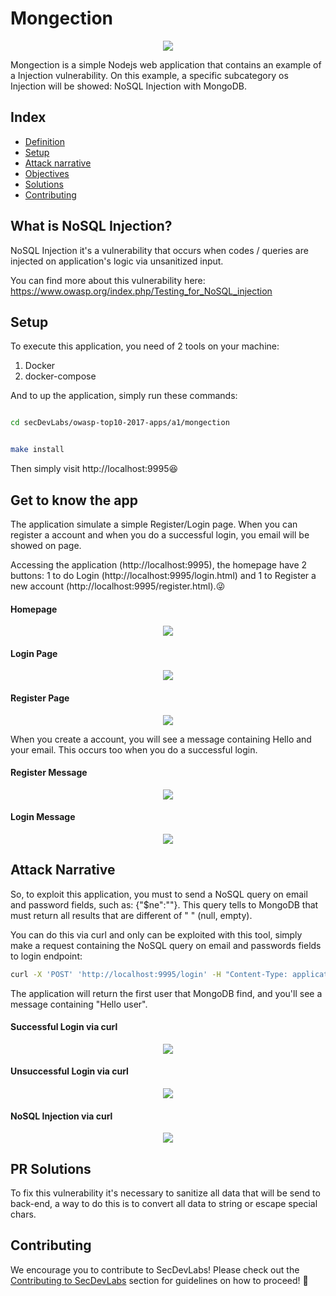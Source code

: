 
# Mongection

<p align="center"><img  src="images/a1-banner.png"/></p>

Mongection is a simple Nodejs web application that contains an example of a Injection vulnerability. On this example, a specific subcategory os Injection will be showed: NoSQL Injection with MongoDB.

## Index

- [Definition](#what-is-broken-authentication?)
- [Setup](#setup)
- [Attack narrative](#attack-narrative)
- [Objectives](#secure-this-app)
- [Solutions](#pr-solutions)
- [Contributing](#contributing)

## What is NoSQL Injection?

NoSQL Injection it's a vulnerability that occurs when codes / queries are injected on application's logic via unsanitized input.

You can find more about this vulnerability here: https://www.owasp.org/index.php/Testing_for_NoSQL_injection

## Setup

To execute this application, you need of 2 tools on your machine:
1. Docker
2. docker-compose

And to up the application, simply run these commands:

```sh

cd secDevLabs/owasp-top10-2017-apps/a1/mongection

```

```sh

make install

```

Then simply visit http://localhost:9995😆

## Get to know the app

The application simulate a simple Register/Login page. When you can register a account and when you do a successful login, you email will be showed on page.

Accessing the application (http://localhost:9995), the homepage have 2 buttons: 1 to do Login (http://localhost:9995/login.html) and 1 to Register a new account (http://localhost:9995/register.html).😜

#### Homepage
<p  align="center"><img  src="images/attack0.png"/></p>

#### Login Page
<p  align="center"><img  src="images/attack1.png"/></p>

#### Register Page
<p  align="center"><img  src="images/attack2.png"/></p>


When you create a account, you will see a message containing Hello and your email. This occurs too when you do a successful login.

#### Register Message
<p  align="center"><img  src="images/attack3.png"/></p>

#### Login Message
<p  align="center"><img  src="images/attack4.png"/></p>

## Attack Narrative

So, to exploit this application, you must to send a NoSQL query on email and password fields, such as: {"$ne":""}. This query tells to MongoDB that must return all results that are different of " " (null, empty).

You can do this via curl and only can be exploited with this tool, simply make a request containing the NoSQL query on email and passwords fields to login endpoint:

```sh
curl -X 'POST' 'http://localhost:9995/login' -H "Content-Type: application/json" --data '{"email": {"$ne":""}, "password": {"$ne":""}}'
```

The application will return the first user that MongoDB find, and you'll see a message containing "Hello user".

#### Successful Login via curl
<p  align="center"><img  src="images/attack5.png"/></p>

#### Unsuccessful Login via curl
<p  align="center"><img  src="images/attack6.png"/></p>

#### NoSQL Injection via curl
<p  align="center"><img  src="images/attack7.png"/></p>

## PR Solutions

To fix this vulnerability it's necessary to sanitize all data that will be send to back-end, a way to do this is to convert all data to string or escape special chars.  

## Contributing

We encourage you to contribute to SecDevLabs! Please check out the [Contributing to SecDevLabs](../../../docs/CONTRIBUTING.md) section for guidelines on how to proceed! 🎉

[Docker Install]:  https://docs.docker.com/install/
[Docker Compose Install]: https://docs.docker.com/compose/install/
[App]: http://localhost:10082
[Dirb]: https://tools.kali.org/web-applications/dirb